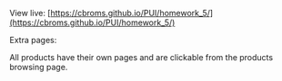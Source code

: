 View live: [https://cbroms.github.io/PUI/homework_5/](https://cbroms.github.io/PUI/homework_5/)

Extra pages:

All products have their own pages and are clickable from the products browsing page. 
